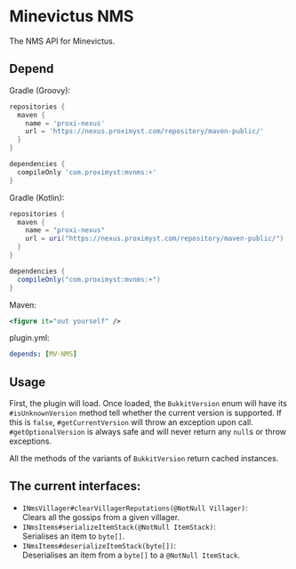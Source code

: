 # Minevictus NMS

The NMS API for Minevictus.

## Depend

Gradle (Groovy):

```groovy
repositories {
  maven {
    name = 'proxi-nexus'
    url = 'https://nexus.proximyst.com/repository/maven-public/'
  }
}

dependencies {
  compileOnly 'com.proximyst:mvnms:+'
}
```

Gradle (Kotlin):

```groovy
repositories {
  maven {
    name = "proxi-nexus"
    url = uri("https://nexus.proximyst.com/repository/maven-public/")
  }
}

dependencies {
  compileOnly("com.proximyst:mvnms:+")
}
```

Maven:

```xml
<figure it="out yourself" />
```

plugin.yml:

```yaml
depends: [MV-NMS]
```

## Usage

First, the plugin will load. Once loaded, the `BukkitVersion` enum will have
its `#isUnknownVersion` method tell whether the current version is supported.
If this is `false`, `#getCurrentVersion` will throw an exception upon call.
`#getOptionalVersion` is always safe and will never return any `null`s or throw
exceptions.

All the methods of the variants of `BukkitVersion` return cached instances.

## The current interfaces:

- `INmsVillager#clearVillagerReputations(@NotNull Villager)`: \
  Clears all the gossips from a given villager.
- `INmsItems#serializeItemStack(@NotNull ItemStack)`: \
  Serialises an item to `byte[]`.
- `INmsItems#deserializeItemStack(byte[])`: \
  Deserialises an item from a `byte[]` to a `@NotNull ItemStack`.